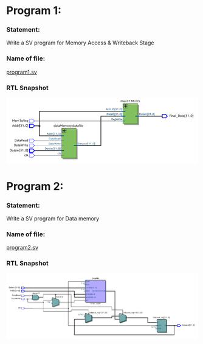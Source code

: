 # Program 1: 
### Statement: 
Write a SV program for Memory Access & Writeback Stage

### Name of file:
[program1.sv](./program1.sv)

### RTL Snapshot
![Screenshot of RTL view, full screen][def1]

[def1]: <Memory-Access_Writeback.png>



# Program 2: 
### Statement: 
Write a SV program for Data memory

### Name of file:
[program2.sv](./program2.sv)

### RTL Snapshot
![Screenshot of RTL view, full screen][def2]

[def2]: <Data_Memory.png>